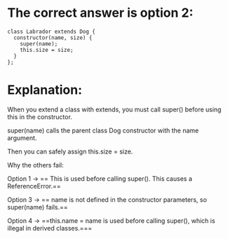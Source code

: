 # The correct answer is option 2:

    class Labrador extends Dog {
      constructor(name, size) {
        super(name);
        this.size = size;
      }
    };


# Explanation:

When you extend a class with extends, you must call super() before using this in the constructor.

super(name) calls the parent class Dog constructor with the name argument.

Then you can safely assign this.size = size.

Why the others fail:

Option 1 → == This is used before calling super(). This causes a ReferenceError.==

Option 3 → == name is not defined in the constructor parameters, so super(name) fails.==

Option 4 → ==this.name = name is used before calling super(), which is illegal in derived classes.===
